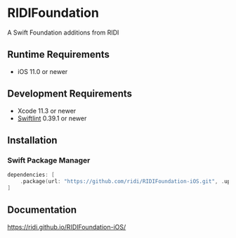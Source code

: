 # RIDIFoundation

A Swift Foundation additions from RIDI

## Runtime Requirements

- iOS 11.0 or newer

## Development Requirements

- Xcode 11.3 or newer
- [Swiftlint](https://github.com/realm/SwiftLint) 0.39.1 or newer

## Installation

### Swift Package Manager

```swift
dependencies: [
    .package(url: "https://github.com/ridi/RIDIFoundation-iOS.git", .upToNextMajor(from: "0.4.1"))
]
```

## Documentation

https://ridi.github.io/RIDIFoundation-iOS/

